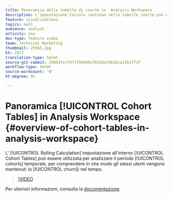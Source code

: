 ```yaml
---
title: Panoramica delle tabelle di coorte in  Analysis Workspace
description: L’impostazione Calcolo continuo nelle tabelle coorte può essere utilizzata per analizzare il periodo di validità delle coorti, per comprendere in che modo gli stessi utenti vengono mantenuti (o ridotti) nel tempo.
feature: visualizations
topics: null
audience: analyst
activity: use
doc-type: feature video
team: Technical Marketing
thumbnail: 25965.jpg
kt: 2477
translation-type: tm+mt
source-git-commit: 29d63fccf471f94569c7632be3361bca15b1ff3f
workflow-type: tm+mt
source-wordcount: '0'
ht-degree: 0%

---
```



# Panoramica [!UICONTROL Cohort Tables] in  Analysis Workspace {#overview-of-cohort-tables-in-analysis-workspace}

L&#39; [!UICONTROL Rolling Calculation] impostazione all&#39;interno [!UICONTROL Cohort Tables] può essere utilizzata per analizzare il periodo [!UICONTROL cohorts] temporale, per comprendere in che modo gli stessi utenti vengono mantenuti (o [!UICONTROL churn]) nel tempo.

>[!VIDEO](https://video.tv.adobe.com/v/25965/?quality=12)

Per ulteriori informazioni, consulta la [documentazione](https://marketing.adobe.com/resources/help/it_IT/analytics/analysis-workspace/cohort_analysis.html).
